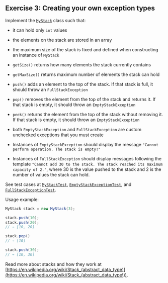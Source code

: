 ## Exercise 3: Creating your own exception types

Implement the [`MyStack`](MyStack.java) class such that:

- it can hold only `int` values

- the elements on the stack are stored in an array
  
- the maximum size of the stack is fixed and defined when constructing an instance of `MyStack`  

- `getSize()` returns how many elements the stack currently contains

- `getMaxSize()` returns maximum number of elements the stack can hold
      
- `push()` adds an element to the top of the stack. If that stack is full, it should throw an `FullStackException`

- `pop()` removes the element from the top of the stack and returns it. If that stack is empty, it should throw an `EmptyStackException`

- `peek()` returns the element from the top of the stack without removing it. If that stack is empty, it should throw an `EmptyStackException`

- both `EmptyStackException` and `FullStackException` are custom unchecked exceptions that you must create

- Instances of `EmptyStackException` should display the message `"Cannot perform operation. The stack is empty!"`

- Instances of `FullStackException` should display messages following the template `"Cannot add 30 to the stack. The stack reached its maximum capacity of 2."`, where 30 is the value pushed to the stack and 2 is the number of values the stack can hold.

See test cases at [`MyStackTest`](MyStackTest.java), [`EmptyStackExceptionTest`](EmptyStackExceptionTest.java), and [`FullStackExceptionTest`](FullStackExceptionTest.java).

Usage example:

```java
MyStack stack = new MyStack(3);

stack.push(10);
stack.push(20);
// → [10, 20]

stack.pop()
// → [10]

stack.push(30);
// → [10, 30]
```

Read more about stacks and how they work at [https://en.wikipedia.org/wiki/Stack_(abstract_data_type)](https://en.wikipedia.org/wiki/Stack_(abstract_data_type\)).
